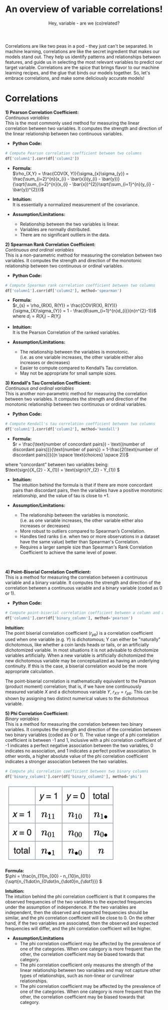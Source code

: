 ﻿---
layout: post
title: An overview of variable correlations!
subtitle: Hey, variable - are we (co)related?
katex: true
image: /img/correlations/small-correlation-and-causation.webp
bigimg: /img/correlations/correlation_big_logo.png
tags: [machine-learning, mathematics, correlation]
---

Correlations are like two peas in a pod - they just can't be separated. In machine learning, correlations are like the secret ingredient that makes our models stand out. They help us identify patterns and relationships between features, and guide us in selecting the most relevant variables to predict our target variable. Correlations are the spice that brings flavor to our machine learning recipes, and the glue that binds our models together. So, let's embrace correlations, and make some deliciously accurate models!

# Correlations <br>
**1) Pearson Correlation Coefficient:** <br>
*Continuous variables* <br>
This is the most commonly used method for measuring the linear correlation between two variables. It computes the strength and direction of the linear relationship between two continuous variables.

- **Python Code:** <br>
```python
# Compute Pearson correlation coefficient between two columns
df['column1'].corr(df['column2'])
```

- **Formula:** <br>
$\rho_{X,Y} = \frac{COV(X, Y)}{\sigma_{x}\sigma_{y}} = \frac{\sum_{i=2}^{n}(x_{i} - \bar{x})(y_{i} - \bar{y})}{\sqrt{\sum_{i=2}^{n}(x_{i} - \bar{x})^{2}}\sqrt{\sum_{i=1}^{n}(y_{i} - \bar{y})^{2}}}$ 

- **Intuition:** <br>
It is essentially a normalized measurement of the covariance.

- **Assumption/Limitations:**
    - Relationship between the two variables is linear. <br>
    - Variables are normally distributed. <br>
    - There are no significant outliers in the data. <br>

**2) Spearman Rank Correlation Coefficient:** <br>
*Continuous and ordinal variables* <br>
This is a non-parametric method for measuring the correlation between two variables. It computes the strength and direction of the monotonic relationship between two continuous or ordinal variables.

- **Python Code:** <br>
```python
# Compute Spearman rank correlation coefficient between two columns
df['column1'].corr(df['column2'], method='spearman')
```

- **Formula:** <br>
$r_{s} = \rho_{R(X), R(Y)} = \frac{COV(R(X), R(Y))}{\sigma_{X}\sigma_{Y}} = 1 - \frac{6\sum_{i=1}^{n}d_{i}}{n(n^{2}-1)}$ <br>
    where $d_{i} = R(X_{i}) - R(Y_{i})$

- **Intuition:** <br>
It is the Pearson Correlation of the ranked variables.

- **Assumption/Limitations:**
    - The relationship between the variables is monotonic. <br>
    (i.e. as one variable increases, the other variable either also increases or decreases) <br>
    - Easier to compute compared to Kendall’s Tau correlation. <br>
    - May not be appropriate for small sample sizes. <br>

**3) Kendall's Tau Correlation Coefficient:** <br>
*Continuous and ordinal variables* <br>
This is another non-parametric method for measuring the correlation between two variables. It computes the strength and direction of the monotonic relationship between two continuous or ordinal variables.

- **Python Code:** <br>
```python
# Compute Kendall's tau correlation coefficient between two columns
df['column1'].corr(df['column2'], method='kendall')
```

- **Formula:** <br>
$r = \frac{\text{number of concordant pairs}) - \text{(number of discordant pairs)}}{\text{number of pairs}} = 1-\frac{2(\text{number of discordant pairs})}{(n \space \text{choices} \space 2)}$

where “concordant” between two variables being: <br>
$\text{sign}(X_{2} - X_{1}) = \text{sign}(Y_{2} - Y_{1}) $

- **Intuition:** <br>
The intuition behind the formula is that if there are more concordant pairs than discordant pairs, then the variables have a positive monotonic relationship, and the value of tau is close to +1.

- **Assumption/Limitations:**
    - The relationship between the variables is monotonic. <br>
    (i.e. as one variable increases, the other variable either also increases or decreases) <br>
    - More robust to outliers compared to Spearman’s Correlation. <br>
    - Handles tied ranks (i.e. when two or more observations in a dataset have the same value) better than Spearman's Correlation. <br>
    - Requires a larger sample size than Spearman's Rank Correlation Coefficient to achieve the same level of power. <br>
<br>

**4) Point-Biserial Correlation Coefficient:** <br>
This is a method for measuring the correlation between a continuous variable and a binary variable. It computes the strength and direction of the correlation between a continuous variable and a binary variable (coded as 0 or 1).

- **Python Code:** <br>
```python
# Compute point-biserial correlation coefficient between a column and a binary column
df['column1'].corr(df['binary_column'], method='pearson')
```

**Intuition:** <br>
The point biserial correlation coefficient ($r_{pb}$) is a correlation coefficient used when one variable (e.g. $Y$) is dichotomous; Y can either be "naturally" dichotomous, like whether a coin lands heads or tails, or an artificially dichotomized variable. In most situations it is not advisable to dichotomize variables artificially. When a new variable is artificially dichotomized the new dichotomous variable may be conceptualized as having an underlying continuity. If this is the case, a biserial correlation would be the more appropriate calculation.

The point-biserial correlation is mathematically equivalent to the Pearson (product moment) correlation; that is, if we have one continuously measured variable $X$ and a dichotomous variable $Y$, $r_{XY} = r_{pb}$. This can be shown by assigning two distinct numerical values to the dichotomous variable. <br>

**5) Phi Correlation Coefficient:** <br>
*Binary variables* <br>
This is a method for measuring the correlation between two binary variables. It computes the strength and direction of the correlation between two binary variables (coded as 0 or 1). The value range of a phi correlation coefficient is between -1 and 1, inclusive with a phi correlation coefficient of -1 indicates a perfect negative association between the two variables, 0 indicates no association, and 1 indicates a perfect positive association. In other words, a higher absolute value of the phi correlation coefficient indicates a stronger association between the two variables.
```python
# Compute phi correlation coefficient between two binary columns
df['binary_column1'].corr(df['binary_column2'], method='phi')
```

![](/img/correlations/groups.png)

**Formula:** <br>
$\phi = \frac{n_{11}n_{00} - n_{10}n_{01}}{\sqrt{n_{1\dot}n_{0\dot}n_{\dot0}n_{\dot1}}} $ 

**Intuition:** <br>
The intuition behind the phi correlation coefficient is that it compares the observed frequencies of the two variables to the expected frequencies under the assumption of independence. If the two variables are independent, then the observed and expected frequencies should be similar, and the phi correlation coefficient will be close to 0. On the other hand, if the two variables are associated, then the observed and expected frequencies will differ, and the phi correlation coefficient will be higher.

- **Assumption/Limitations**
    - The phi correlation coefficient may be affected by the prevalence of one of the categories. When one category is more frequent than the other, the correlation coefficient may be biased towards that category.
    - The phi correlation coefficient only measures the strength of the linear relationship between two variables and may not capture other types of relationships, such as non-linear or curvilinear relationships.
    - The phi correlation coefficient may be affected by the prevalence of one of the categories. When one category is more frequent than the other, the correlation coefficient may be biased towards that category.